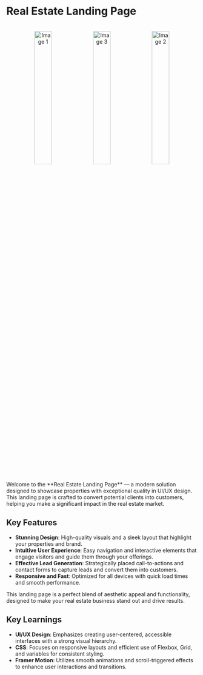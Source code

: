 # Real Estate Landing Page
<br>
<div align="center">
  <img src="https://github.com/user-attachments/assets/5c3a4388-d92d-4e5c-8fe6-90025146ca2a" alt="Image 1" width="30%"/>
  <img src="https://github.com/user-attachments/assets/1493a434-c799-4cf6-a1bb-64a87dc67a12" alt="Image 3" width="30%"/>
  <img src="https://github.com/user-attachments/assets/a9767521-6794-4a96-b858-15486ede5d0f" alt="Image 2" width="30%"/>
</div>
<br>
Welcome to the **Real Estate Landing Page** — a modern solution designed to showcase properties with exceptional quality in UI/UX design. This landing page is crafted to convert potential clients into customers, helping you make a significant impact in the real estate market.

## Key Features

- **Stunning Design**: High-quality visuals and a sleek layout that highlight your properties and brand.
- **Intuitive User Experience**: Easy navigation and interactive elements that engage visitors and guide them through your offerings.
- **Effective Lead Generation**: Strategically placed call-to-actions and contact forms to capture leads and convert them into customers.
- **Responsive and Fast**: Optimized for all devices with quick load times and smooth performance.

This landing page is a perfect blend of aesthetic appeal and functionality, designed to make your real estate business stand out and drive results.

## Key Learnings

- **UI/UX Design**: Emphasizes creating user-centered, accessible interfaces with a strong visual hierarchy.
- **CSS**: Focuses on responsive layouts and efficient use of Flexbox, Grid, and variables for consistent styling.
- **Framer Motion**: Utilizes smooth animations and scroll-triggered effects to enhance user interactions and transitions.
